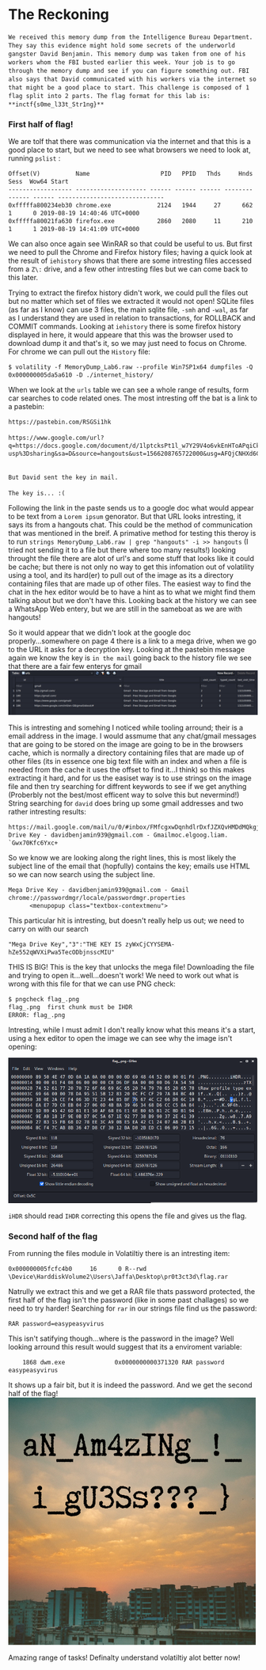 # The Reckoning

`We received this memory dump from the Intelligence Bureau Department. They say this evidence might hold some secrets of the underworld gangster David Benjamin. This memory dump was taken from one of his workers whom the FBI busted earlier this week. Your job is to go through the memory dump and see if you can figure something out. FBI also says that David communicated with his workers via the internet so that might be a good place to start. This challenge is composed of 1 flag split into 2 parts. The flag format for this lab is: **inctf{s0me_l33t_Str1ng}**`

### First half of flag!
We are tolf that there was communication via the internet and that this is a good place to start, but we need to see what browsers we need to look at, running `pslist` :
```
Offset(V)          Name                    PID   PPID   Thds     Hnds   Sess  Wow64 Start                                                   
------------------ -------------------- ------ ------ ------ -------- ------ ------ ------------------------------
0xfffffa800234eb30 chrome.exe             2124   1944     27      662      1      0 2019-08-19 14:40:46 UTC+0000
0xfffffa80021fa630 firefox.exe            2860   2080     11      210      1      1 2019-08-19 14:41:09 UTC+0000  
```
We can also once again see WinRAR so that could be useful to us. But first we need to pull the Chrome and Firefox history files; having a quick look at the result of `iehistory` shows that there are some intresting files accessed from a `Z\:` drive, and a few other intresting files but we can come back to this later.

Trying to extract the firefox history didn't work, we could pull the files out but no matter which set of files we extracted it would not open! SQLite files (as far as I know) can use 3 files, the main sqlite file, `-smh` and `-wal`, as far as I understand they are used in relation to transactions, for ROLLBACK and COMMIT commands. Looking at `iehistory` there is some firefox history displayed in here, it would appeare that this was the browser used to download dump it and that's it, so we may just need to focus on Chrome. 
For chrome we can pull out the `History` file:
```
$ volatility -f MemoryDump_Lab6.raw --profile Win7SP1x64 dumpfiles -Q 0x000000005da5a610 -D ./internet_history/
```
When we look at the `urls` table we can see a whole range of results, form car searches to code related ones. The most intresting off the bat is a link to a pastebin: 
```
https://pastebin.com/RSGSi1hk

https://www.google.com/url?q=https://docs.google.com/document/d/1lptcksPt1l_w7Y29V4o6vkEnHToAPqiCkgNNZfS9rCk/edit?usp%3Dsharing&sa=D&source=hangouts&ust=1566208765722000&usg=AFQjCNHXd6Ck6F22MNQEsxdZo21JayPKug


But David sent the key in mail.

The key is... :(
```
Following the link in the paste sends us to a google doc what would appear to be text from a `Lorem ipsum` genorator. But that URL looks intresting, it says its from a hangouts chat. This could be the method of communication that was mentioned in the breif.
A primative method for testing this theroy is to run `strings MemoryDump_Lab6.raw | grep "hangouts" -i >> hangouts` (I tried not sending it to a file but there where too many results!) looking throught the file there are alot of url's and some stuff that looks like it could be cache; but there is not only no way to get this infomation out of volatility using a tool, and its hard(er) to pull out of the image as its a directory containing files that are made up of other files. The easiest way to find the chat in the hex editor would be to have a hint as to what we might find them talking about but we don't have this. 
Looking back at the history we can see a WhatsApp Web entery, but we are still in the sameboat as we are with hangouts!

So it would appear that we didn't look at the google doc properly...somewhere on page 4 there is a link to a mega drive, when we go to the URL it asks for a decryption key. Looking at the pastebin message again we know the key is `in the mail` going back to the history file we see that there are a fair few enterys for gmail 
![](images/gmail.png)

This is intresting and somehing I noticed while tooling arround; their is a email address in the image. I would assmume that any chat/gmail messages that are going to be stored on the image are going to be in the browsers cache, which is normally a directory containing files that are made up of other files (its in essence one big text file with an index and when a file is needed from the cache it uses the offset to find it...I think) so this makes extracting it hard, and for us the easiset way is to use strings on the image file and then try searching for diffrent keywords to see if we get anything (Proberbly not the best/most efficent way to solve this but nevermind!)
String searching for `david` does bring up some gmail addresses and two rather intresting results:
```
https://mail.google.com/mail/u/0/#inbox/FMfcgxwDqnhdlrDxfJZXQvHMDdMQkgjtMega Drive Key - davidbenjamin939@gmail.com - Gmailmoc.elgoog.liam.
`Gwx70Kfc6Yxc+
```
So we know we are looking along the right lines, this is most likely the subject line of the email that (hopfully) contains the key; emails use HTML so we can now search using the subject line.
```
Mega Drive Key - davidbenjamin939@gmail.com - Gmail
chrome://passwordmgr/locale/passwordmgr.properties
      <menupopup class="textbox-contextmenu">
```
This particular hit is intresting, but doesn't really help us out; we need to carry on with our search
```
"Mega Drive Key","3":"THE KEY IS zyWxCjCYYSEMA-hZe552qWVXiPwa5TecODbjnsscMIU"
```
THIS IS BIG! This is the key that unlocks the mega file! Downloading the file and trying to open it...well...doesn't work! We need to work out what is wrong with this file for that we can use PNG check:
```
$ pngcheck flag_.png 
flag_.png  first chunk must be IHDR
ERROR: flag_.png
```
Intresting, while I must admit I don't really know what this means it's a start, using a hex editor to open the image we can see why the image isn't opening:

![](images/broken.png)

`iHDR` should read `IHDR` correcting this opens the file and gives us the flag. 

### Second half of the flag
From running the files module in Volatiltiy there is an intresting item:
```
0x000000005fcfc4b0     16      0 R--rwd \Device\HarddiskVolume2\Users\Jaffa\Desktop\pr0t3ct3d\flag.rar
```
Natrully we extract this and we get a RAR file thats password protected, the first half of the flag isn't the password (like in some past challages) so we need to try harder! 
Searching for `rar` in our strings file find us the password:
```
RAR password=easypeasyvirus
```
This isn't satifying though...where is the password in the image? Well looking arround this result would suggest that its a enviroment variable:
```
    1868 dwm.exe              0x0000000000371320 RAR password                   easypeasyvirus
```
It shows up a fair bit, but it is indeed the password.
And we get the second half of the flag! 
![](images/flag2.png)

Amazing range of tasks! Definalty understand volatiltiy alot better now!